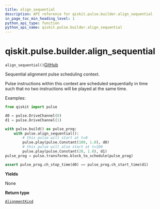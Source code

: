 ```yaml
---
title: align_sequential
description: API reference for qiskit.pulse.builder.align_sequential
in_page_toc_min_heading_level: 1
python_api_type: function
python_api_name: qiskit.pulse.builder.align_sequential
---
```


# qiskit.pulse.builder.align\_sequential

<span id="qiskit.pulse.builder.align_sequential" />

`align_sequential()`[GitHub](https://github.com/qiskit/qiskit/tree/stable/0.39/qiskit/pulse/builder.py "view source code")

Sequential alignment pulse scheduling context.

Pulse instructions within this context are scheduled sequentially in time such that no two instructions will be played at the same time.

Examples:

```python
from qiskit import pulse

d0 = pulse.DriveChannel(0)
d1 = pulse.DriveChannel(1)

with pulse.build() as pulse_prog:
    with pulse.align_sequential():
        # this pulse will start at t=0
        pulse.play(pulse.Constant(100, 1.0), d0)
        # this pulse will also start at t=100
        pulse.play(pulse.Constant(20, 1.0), d1)
pulse_prog = pulse.transforms.block_to_schedule(pulse_prog)

assert pulse_prog.ch_stop_time(d0) == pulse_prog.ch_start_time(d1)
```

**Yields**

None

**Return type**

[`AlignmentKind`](pulse#qiskit.pulse.transforms.AlignmentKind "qiskit.pulse.transforms.alignments.AlignmentKind")

